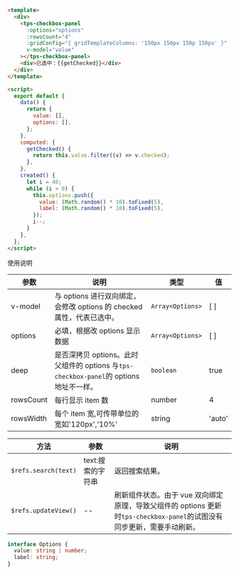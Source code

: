 ```html
<template>
  <div>
    <tps-checkbox-panel
      :options="options"
      :rowsCount="4"
      :gridConfig="{ gridTemplateColumns: '150px 150px 150p 150px' }"
      v-model="value"
    ></tps-checkbox-panel>
    <div>已选中：{{getChecked}}</div>
  </div>
</template>

<script>
  export default {
    data() {
      return {
        value: [],
        options: [],
      };
    },
    computed: {
      getChecked() {
        return this.value.filter((v) => v.checked);
      },
    },
    created() {
      let i = 40;
      while (i > 0) {
        this.options.push({
          value: (Math.random() * 10).toFixed(5),
          label: (Math.random() * 10).toFixed(5),
        });
        i--;
      }
    },
  };
</script>
```

使用说明

| 参数 | 说明 | 类型 | 值 |
| --- | --- | --- | --- |
| v-model | 与 options 进行双向绑定，会修改 options 的 checked 属性，代表已选中。 | `Array<Options>` | [ ] |
| options | 必填，根据改 options 显示数据 | `Array<Options>` | [ ] |
| deep | 是否深拷贝 options。此时父组件的 options 与`tps-checkbox-panel`的 options 地址不一样。 | `boolean` | true |
| rowsCount | 每行显示 item 数 | number | 4 |
| rowsWidth | 每个 item 宽,可传带单位的宽如'120px','10%' | string | 'auto' |

| 方法 | 参数 | 说明 |
| --- | --- | --- |
| `$refs.search(text)` | text:搜索的字符串 | 返回搜索结果。 |
| `$refs.updateView()` | -- | 刷新组件状态。由于 vue 双向绑定原理，导致父组件的 options 更新时`tps-checkbox-panel`的试图没有同步更新，需要手动刷新。 |

```ts
interface Options {
  value: string | number;
  label: string;
}
```
